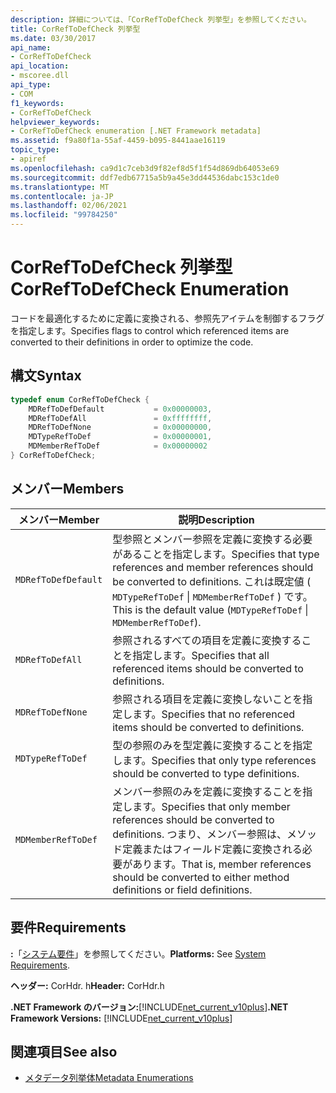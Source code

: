 ```yaml
---
description: 詳細については、「CorRefToDefCheck 列挙型」を参照してください。
title: CorRefToDefCheck 列挙型
ms.date: 03/30/2017
api_name:
- CorRefToDefCheck
api_location:
- mscoree.dll
api_type:
- COM
f1_keywords:
- CorRefToDefCheck
helpviewer_keywords:
- CorRefToDefCheck enumeration [.NET Framework metadata]
ms.assetid: f9a80f1a-55af-4459-b095-8441aae16119
topic_type:
- apiref
ms.openlocfilehash: ca9d1c7ceb3d9f82ef8d5f1f54d869db64053e69
ms.sourcegitcommit: ddf7edb67715a5b9a45e3dd44536dabc153c1de0
ms.translationtype: MT
ms.contentlocale: ja-JP
ms.lasthandoff: 02/06/2021
ms.locfileid: "99784250"
---
```

# <a name="correftodefcheck-enumeration"></a><span data-ttu-id="eed5e-103">CorRefToDefCheck 列挙型</span><span class="sxs-lookup"><span data-stu-id="eed5e-103">CorRefToDefCheck Enumeration</span></span>

<span data-ttu-id="eed5e-104">コードを最適化するために定義に変換される、参照先アイテムを制御するフラグを指定します。</span><span class="sxs-lookup"><span data-stu-id="eed5e-104">Specifies flags to control which referenced items are converted to their definitions in order to optimize the code.</span></span>  
  
## <a name="syntax"></a><span data-ttu-id="eed5e-105">構文</span><span class="sxs-lookup"><span data-stu-id="eed5e-105">Syntax</span></span>  
  
```cpp  
typedef enum CorRefToDefCheck {  
    MDRefToDefDefault           = 0x00000003,  
    MDRefToDefAll               = 0xffffffff,  
    MDRefToDefNone              = 0x00000000,  
    MDTypeRefToDef              = 0x00000001,  
    MDMemberRefToDef            = 0x00000002  
} CorRefToDefCheck;  
```  
  
## <a name="members"></a><span data-ttu-id="eed5e-106">メンバー</span><span class="sxs-lookup"><span data-stu-id="eed5e-106">Members</span></span>  
  
|<span data-ttu-id="eed5e-107">メンバー</span><span class="sxs-lookup"><span data-stu-id="eed5e-107">Member</span></span>|<span data-ttu-id="eed5e-108">説明</span><span class="sxs-lookup"><span data-stu-id="eed5e-108">Description</span></span>|  
|------------|-----------------|  
|`MDRefToDefDefault`|<span data-ttu-id="eed5e-109">型参照とメンバー参照を定義に変換する必要があることを指定します。</span><span class="sxs-lookup"><span data-stu-id="eed5e-109">Specifies that type references and member references should be converted to definitions.</span></span> <span data-ttu-id="eed5e-110">これは既定値 ( `MDTypeRefToDef` &#124; `MDMemberRefToDef` ) です。</span><span class="sxs-lookup"><span data-stu-id="eed5e-110">This is the default value (`MDTypeRefToDef` &#124; `MDMemberRefToDef`).</span></span>|  
|`MDRefToDefAll`|<span data-ttu-id="eed5e-111">参照されるすべての項目を定義に変換することを指定します。</span><span class="sxs-lookup"><span data-stu-id="eed5e-111">Specifies that all referenced items should be converted to definitions.</span></span>|  
|`MDRefToDefNone`|<span data-ttu-id="eed5e-112">参照される項目を定義に変換しないことを指定します。</span><span class="sxs-lookup"><span data-stu-id="eed5e-112">Specifies that no referenced items should be converted to definitions.</span></span>|  
|`MDTypeRefToDef`|<span data-ttu-id="eed5e-113">型の参照のみを型定義に変換することを指定します。</span><span class="sxs-lookup"><span data-stu-id="eed5e-113">Specifies that only type references should be converted to type definitions.</span></span>|  
|`MDMemberRefToDef`|<span data-ttu-id="eed5e-114">メンバー参照のみを定義に変換することを指定します。</span><span class="sxs-lookup"><span data-stu-id="eed5e-114">Specifies that only member references should be converted to definitions.</span></span> <span data-ttu-id="eed5e-115">つまり、メンバー参照は、メソッド定義またはフィールド定義に変換される必要があります。</span><span class="sxs-lookup"><span data-stu-id="eed5e-115">That is, member references should be converted to either method definitions or field definitions.</span></span>|  
  
## <a name="requirements"></a><span data-ttu-id="eed5e-116">要件</span><span class="sxs-lookup"><span data-stu-id="eed5e-116">Requirements</span></span>  

 <span data-ttu-id="eed5e-117">**:**「[システム要件](../../get-started/system-requirements.md)」を参照してください。</span><span class="sxs-lookup"><span data-stu-id="eed5e-117">**Platforms:** See [System Requirements](../../get-started/system-requirements.md).</span></span>  
  
 <span data-ttu-id="eed5e-118">**ヘッダー:** CorHdr. h</span><span class="sxs-lookup"><span data-stu-id="eed5e-118">**Header:** CorHdr.h</span></span>  
  
 <span data-ttu-id="eed5e-119">**.NET Framework のバージョン:**[!INCLUDE[net_current_v10plus](../../../../includes/net-current-v10plus-md.md)]</span><span class="sxs-lookup"><span data-stu-id="eed5e-119">**.NET Framework Versions:** [!INCLUDE[net_current_v10plus](../../../../includes/net-current-v10plus-md.md)]</span></span>  
  
## <a name="see-also"></a><span data-ttu-id="eed5e-120">関連項目</span><span class="sxs-lookup"><span data-stu-id="eed5e-120">See also</span></span>

- [<span data-ttu-id="eed5e-121">メタデータ列挙体</span><span class="sxs-lookup"><span data-stu-id="eed5e-121">Metadata Enumerations</span></span>](metadata-enumerations.md)
